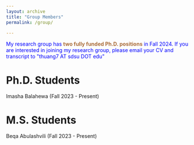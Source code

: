 ```yaml
---
layout: archive
title: "Group Members"
permalink: /group/

---
```


<span style="color:blue">My research group has <span style="color:#AA6C39">**two fully funded Ph.D. positions**</span> in Fall 2024. If you are interested in joining my research group, please email your CV and transcript to "thuang7 AT sdsu DOT edu"</span>

Ph.D. Students
=====

Imasha Balahewa (Fall 2023 - Present)

M.S. Students
=====
Beqa Abulashvili (Fall 2023 - Present)
